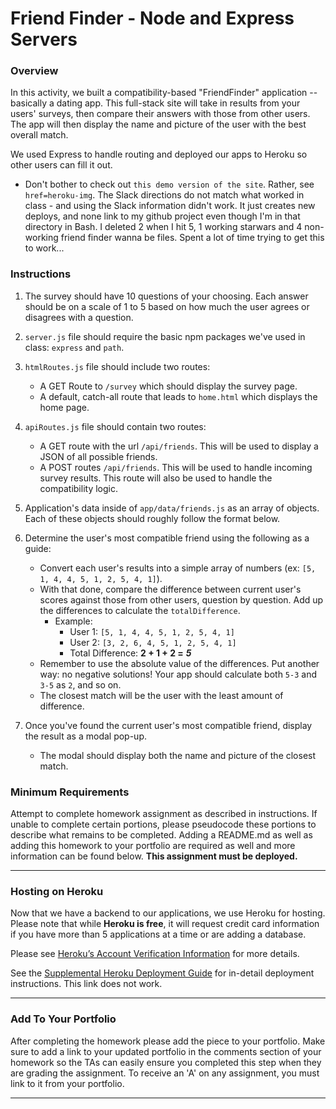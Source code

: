 # Friend Finder - Node and Express Servers

### Overview

In this activity, we built a compatibility-based "FriendFinder" application -- basically a dating app. This full-stack site will take in results from your users' surveys, then compare their answers with those from other users. The app will then display the name and picture of the user with the best overall match.

We used Express to handle routing and deployed our apps to Heroku so other users can fill it out.


* Don't bother to check out `this demo version of the site`. Rather, see `href=heroku-img`. The Slack directions do not match what worked in class - and using the Slack information didn't work. It just creates new deploys, and none link to my github project even though I'm in that directory in Bash. I deleted 2 when I hit 5, 1 working starwars and 4 non-working friend finder wanna be files. Spent a lot of time trying to get this to work...


### Instructions

1. The survey should have 10 questions of your choosing. Each answer should be on a scale of 1 to 5 based on how much the user agrees or disagrees with a question.

2. `server.js` file should require the basic npm packages we've used in class: `express` and `path`.

3. `htmlRoutes.js` file should include two routes:

   * A GET Route to `/survey` which should display the survey page.
   * A default, catch-all route that leads to `home.html` which displays the home page.

4. `apiRoutes.js` file should contain two routes:

   * A GET route with the url `/api/friends`. This will be used to display a JSON of all possible friends.
   * A POST routes `/api/friends`. This will be used to handle incoming survey results. This route will also be used to handle the compatibility logic.

5. Application's data inside of `app/data/friends.js` as an array of objects. Each of these objects should roughly follow the format below.


6. Determine the user's most compatible friend using the following as a guide:

   * Convert each user's results into a simple array of numbers (ex: `[5, 1, 4, 4, 5, 1, 2, 5, 4, 1]`).
   * With that done, compare the difference between current user's scores against those from other users, question by question. Add up the differences to calculate the `totalDifference`.
     * Example:
       * User 1: `[5, 1, 4, 4, 5, 1, 2, 5, 4, 1]`
       * User 2: `[3, 2, 6, 4, 5, 1, 2, 5, 4, 1]`
       * Total Difference: **2 + 1 + 2 =** **_5_**
   * Remember to use the absolute value of the differences. Put another way: no negative solutions! Your app should calculate both `5-3` and `3-5` as `2`, and so on.
   * The closest match will be the user with the least amount of difference.

7. Once you've found the current user's most compatible friend, display the result as a modal pop-up.
   * The modal should display both the name and picture of the closest match.


### Minimum Requirements

Attempt to complete homework assignment as described in instructions. If unable to complete certain portions, please pseudocode these portions to describe what remains to be completed. Adding a README.md as well as adding this homework to your portfolio are required as well and more information can be found below. **This assignment must be deployed.**

- - -

### Hosting on Heroku

Now that we have a backend to our applications, we use Heroku for hosting. Please note that while **Heroku is free**, it will request credit card information if you have more than 5 applications at a time or are adding a database.

Please see [Heroku’s Account Verification Information](https://devcenter.heroku.com/articles/account-verification) for more details.

See the [Supplemental Heroku Deployment Guide](../../03-Supplemental/HerokuGuide.md) for in-detail deployment instructions. This link does not work.

- - -

### Add To Your Portfolio

After completing the homework please add the piece to your portfolio. Make sure to add a link to your updated portfolio in the comments section of your homework so the TAs can easily ensure you completed this step when they are grading the assignment. To receive an 'A' on any assignment, you must link to it from your portfolio.

- - -


